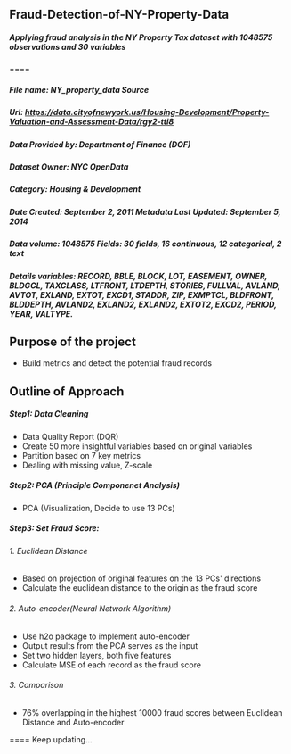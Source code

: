 ## Fraud-Detection-of-NY-Property-Data
##### Applying fraud analysis in the NY Property Tax dataset with 1048575 observations and 30 variables
====

##### File name: NY_property_data Source 
##### Url: https://data.cityofnewyork.us/Housing-Development/Property-Valuation-and-Assessment-Data/rgy2-tti8
##### Data Provided by: Department of Finance (DOF)
##### Dataset Owner: NYC OpenData 
##### Category: Housing & Development

##### Date Created: September 2, 2011 Metadata Last Updated: September 5, 2014
##### Data volume: 1048575 Fields: 30 fields, 16 continuous, 12 categorical, 2 text 
##### Details variables: RECORD, BBLE, BLOCK, LOT, EASEMENT, OWNER, BLDGCL, TAXCLASS, LTFRONT, LTDEPTH, STORIES, FULLVAL, AVLAND, AVTOT, EXLAND, EXTOT, EXCD1, STADDR, ZIP, EXMPTCL, BLDFRONT, BLDDEPTH, AVLAND2, EXLAND2, EXLAND2, EXTOT2, EXCD2, PERIOD, YEAR, VALTYPE.
##
## Purpose of the project
* Build metrics and detect the potential fraud records
##
## Outline of Approach
##### Step1: Data Cleaning
* Data Quality Report (DQR)
* Create 50 more insightful variables based on original variables
* Partition based on 7 key metrics
* Dealing with missing value, Z-scale

##### Step2: PCA (Principle Componenet Analysis)
* PCA (Visualization, Decide to use 13 PCs)

##### Step3: Set Fraud Score: 
###### 1. Euclidean Distance
* Based on projection of original features on the 13 PCs' directions
* Calculate the euclidean distance to the origin as the fraud score
###### 2. Auto-encoder(Neural Network Algorithm)
* Use h2o package to implement auto-encoder
* Output results from the PCA serves as the input
* Set two hidden layers, both five features 
* Calculate MSE of each record as the fraud score
###### 3. Comparison
* 76% overlapping in the highest 10000 fraud scores between Euclidean Distance and Auto-encoder           

====
Keep updating...
